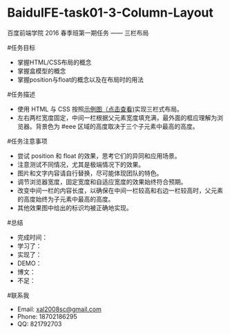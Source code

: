 # BaiduIFE-task01-3-Column-Layout
百度前端学院 2016 春季班第一期任务 —— 三栏布局

#任务目标

- 掌握HTML/CSS布局的概念
- 掌握盒模型的概念
- 掌握position与float的概念以及在布局时的用法

#任务描述

- 使用 HTML 与 CSS 按照[示例图（点击查看)](http://7xrp04.com1.z0.glb.clouddn.com/task_1_3_1.png)实现三栏式布局。
- 左右两栏宽度固定，中间一栏根据父元素宽度填充满，最外面的框应理解为浏览器。背景色为 #eee 区域的高度取决于三个子元素中最高的高度。

#任务注意事项

- 尝试 position 和 float 的效果，思考它们的异同和应用场景。
- 注意测试不同情况，尤其是极端情况下的效果。
- 图片和文字内容请自行替换，尽可能体现团队的特色。
- 调节浏览器宽度，固定宽度和自适应宽度的效果始终符合预期。
- 改变中间一栏的内容长度，以确保在中间一栏较高和右边一栏较高时，父元素的高度始终为子元素中最高的高度。
- 其他效果图中给出的标识均被正确地实现。

#总结

- 完成时间：
- 学习了：
- 实现了：
- DEMO：
- 博文：
- 不足：

#联系我

- Email: xal2008sc@gmail.com
- Phone: 18702186295
- QQ: 821792703
